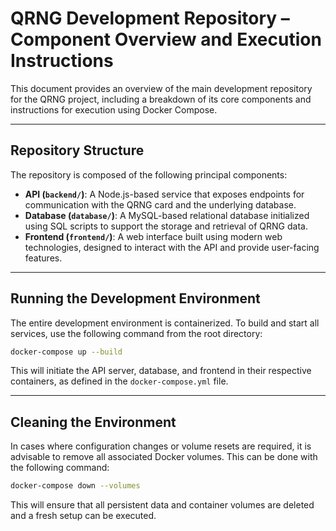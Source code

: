 # QRNG Development Repository – Component Overview and Execution Instructions

This document provides an overview of the main development repository for the QRNG project, including a breakdown of its core components and instructions for execution using Docker Compose.

---

## Repository Structure

The repository is composed of the following principal components:

- **API (`backend/`)**: A Node.js-based service that exposes endpoints for communication with the QRNG card and the underlying database.
- **Database (`database/`)**: A MySQL-based relational database initialized using SQL scripts to support the storage and retrieval of QRNG data.
- **Frontend (`frontend/`)**: A web interface built using modern web technologies, designed to interact with the API and provide user-facing features.

---

## Running the Development Environment

The entire development environment is containerized. To build and start all services, use the following command from the root directory:

```bash
docker-compose up --build
```

This will initiate the API server, database, and frontend in their respective containers, as defined in the `docker-compose.yml` file.

---

## Cleaning the Environment

In cases where configuration changes or volume resets are required, it is advisable to remove all associated Docker volumes. This can be done with the following command:

```bash
docker-compose down --volumes
```

This will ensure that all persistent data and container volumes are deleted and a fresh setup can be executed.
